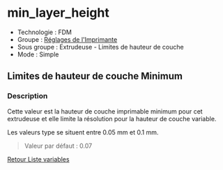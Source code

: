 # min_layer_height

* Technologie : FDM
* Groupe : [Réglages de l'Imprimante](../printer_settings/printer_settings.md)
* Sous groupe : Extrudeuse - Limites de hauteur de couche
* Mode : Simple

## Limites de hauteur de couche Minimum

### Description

Cette valeur est la hauteur de couche imprimable minimum pour cet extrudeuse et elle limite la résolution pour la hauteur de couche variable.

Les valeurs type se situent entre 0.05 mm et 0.1 mm.

> Valeur par défaut : 0.07

[Retour Liste variables](variable_list.md)